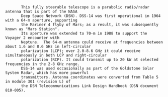 
           This fully steerable telescope is a parabolic radio/radar antenna that is part of the NASA
           Deep Space Network (DSN). DSS-14 was first operational in 1964 with a 64-m aperture, supporting
           the Mariner 4 flyby of Mars; as a result, it was subsequently known as "Mars Station".
           Its aperture was extended to 70-m in 1988 to support the Voyager 2 encounter with
           Neptune.  The 64-m antenna could receive at frequencies between about 1.6 and 8.6 GHz in left-circular
           polarization (LCP); over 2.0-8.6 GHz it could receive simultaneously in both LCP and right-circular
           polarization (RCP). It could transmit up to 20 kW at selected frequencies in the 2-8 GHz range.  
           DSS-14 was used occasionally as part of the Goldstone Solar System Radar, which has more powerful
           transmitters. Antenna coordinates were converted from Table 5 in module 301 (revision L) of 
           the DSN Telecommunications Link Design Handbook (DSN document 810-005).
        